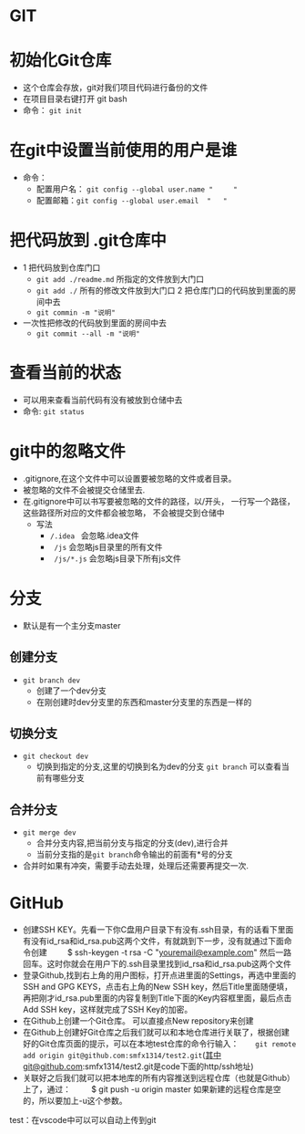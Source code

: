 # GIT
# 初始化Git仓库
- 这个仓库会存放，git对我们项目代码进行备份的文件
- 在项目目录右键打开 git bash
- 命令： ` git init `

# 在git中设置当前使用的用户是谁
- 命令：
    + 配置用户名： ` git config --global user.name "     "  `
    + 配置邮箱：` git config --global user.email  "   " `

# 把代码放到 .git仓库中
- 1 把代码放到仓库门口
    + ` git add ./readme.md ` 所指定的文件放到大门口
    + ` git add ./ ` 所有的修改文件放到大门口
  2 把仓库门口的代码放到里面的房间中去
    + ` git commin -m "说明" `
- 一次性把修改的代码放到里面的房间中去
    + ` git commit --all -m "说明" `

# 查看当前的状态
- 可以用来查看当前代码有没有被放到仓储中去
- 命令: `git status`

# git中的忽略文件
- .gitignore,在这个文件中可以设置要被忽略的文件或者目录。
- 被忽略的文件不会被提交仓储里去.
- 在.gitignore中可以书写要被忽略的文件的路径，以/开头，
    一行写一个路径，这些路径所对应的文件都会被忽略，
    不会被提交到仓储中
    + 写法
        * ` /.idea  ` 会忽略.idea文件
        * ` /js`      会忽略js目录里的所有文件
        * ` /js/*.js` 会忽略js目录下所有js文件

# 分支
- 默认是有一个主分支master

## 创建分支
- `git branch dev`
    + 创建了一个dev分支
    + 在刚创建时dev分支里的东西和master分支里的东西是一样的

## 切换分支
- `git checkout dev`
    + 切换到指定的分支,这里的切换到名为dev的分支
    `git branch` 可以查看当前有哪些分支


## 合并分支
- `git merge dev`
    + 合并分支内容,把当前分支与指定的分支(dev),进行合并
    + 当前分支指的是`git branch`命令输出的前面有*号的分支
- 合并时如果有冲突，需要手动去处理，处理后还需要再提交一次.

# GitHub
- 创建SSH KEY。先看一下你C盘用户目录下有没有.ssh目录，有的话看下里面有没有id_rsa和id_rsa.pub这两个文件，有就跳到下一步，没有就通过下面命令创建
　　 $ ssh-keygen -t rsa -C "youremail@example.com"
       然后一路回车。这时你就会在用户下的.ssh目录里找到id_rsa和id_rsa.pub这两个文件   
- 登录Github,找到右上角的用户图标，打开点进里面的Settings，再选中里面的SSH and GPG KEYS，点击右上角的New SSH key，然后Title里面随便填，再把刚才id_rsa.pub里面的内容复制到Title下面的Key内容框里面，最后点击Add SSH key，这样就完成了SSH Key的加密。
- 在Github上创建一个Git仓库。
    可以直接点New repository来创建
- 在Github上创建好Git仓库之后我们就可以和本地仓库进行关联了，根据创建好的Git仓库页面的提示，可以在本地test仓库的命令行输入：
 　 ` git remote add origin git@github.com:smfx1314/test2.git`(其中git@github.com:smfx1314/test2.git是code下面的http/ssh地址)
- 关联好之后我们就可以把本地库的所有内容推送到远程仓库（也就是Github）上了，通过：
　　 $ git push -u origin master
    如果新建的远程仓库是空的，所以要加上-u这个参数。

test：在vscode中可以可以自动上传到git